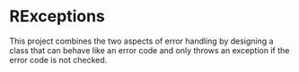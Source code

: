 # RExceptions
This project combines the two aspects of error handling by designing a class that can behave like an error code and only throws an exception if the error code is not checked.
